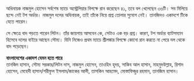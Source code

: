 অধিনায়ক নাজমুল হোসেন সর্বশেষ ম্যাচে অস্ট্রেলিয়ার বিপক্ষে রান করেছেন ৪১, তবে বল খেলেছেন ৩৬টি। সব মিলিয়ে ছন্দে নেই টপ অর্ডার। নাজমুল দলের অধিনায়ক, তাই তাঁকে নিয়ে প্রশ্ন তোলার সুযোগ নেই। তানজিদও একাদশে টিকে যেতে পারেন।

সে ক্ষেত্রে বাদ পড়তে পারেন লিটন। তাঁর জায়গায় আসবেন কে, সেটাও এক বড় প্রশ্ন। কারণ, টপ অর্ডার ব্যাটসম্যান হিসেবে দলের বাইরে আছেন সৌম্য। যিনি নিজেও প্রথম ম্যাচে শ্রীলঙ্কার বিপক্ষে কোনো রান করতে না পেরে দল থেকে বাদ পড়েছেন।

**বাংলাদেশের একাদশ যেমন হতে পারে**  
তানজিদ হাসান, সৌম্য সরকার/লিটন দাস, নাজমুল হোসেন, তাওহিদ হৃদয়, সাকিব আল হাসান, মাহমুদউল্লাহ, রিশাদ হোসেন, মেহেদী হাসান/শরীফুল ইসলাম/জাকের আলী, তাসকিন আহমেদ, মোস্তাফিজুর রহমান, তানজিম হাসান।
